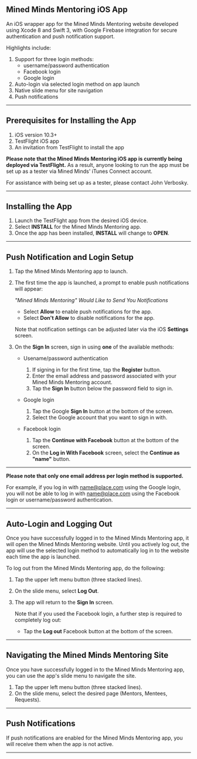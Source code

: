 ## Mined Minds Mentoring iOS App ##

An iOS wrapper app for the Mined Minds Mentoring website developed using Xcode 8 and Swift 3, with Google Firebase integration for secure authentication and push notification support.

Highlights include:

1. Support for three login methods:
	- username/password authentication
	- Facebook login
	- Google login
2. Auto-login via selected login method on app launch
3. Native slide menu for site navigation
4. Push notifications

----------

## Prerequisites for Installing the App ##

1. iOS version 10.3+
2. TestFlight iOS app
3. An invitation from TestFlight to install the app

**Please note that the Mined Minds Mentoring iOS app is currently being deployed via TestFlight.**  As a result, anyone looking to run the app must be set up as a tester via Mined Minds' iTunes Connect account. 

For assistance with being set up as a tester, please contact John Verbosky.

----------

## Installing the App ##

1. Launch the TestFlight app from the desired iOS device.
2. Select **INSTALL** for the Mined Minds Mentoring app.
3. Once the app has been installed, **INSTALL** will change to **OPEN**.

----------

## Push Notification and Login Setup ##

1. Tap the Mined Minds Mentoring app to launch.
2. The first time the app is launched, a prompt to enable push notifications will appear:

	*"Mined Minds Mentoring" Would Like to Send You Notifications*

	- Select **Allow** to enable push notifications for the app.
	- Select **Don't Allow** to disable notifications for the app.

	Note that notification settings can be adjusted later via the iOS **Settings** screen.

3. On the **Sign In** screen, sign in using **one** of the available methods:

	- Usename/password authentication
		1. If signing in for the first time, tap the **Register** button.
		2. Enter the email address and password associated with your Mined Minds Mentoring account.
		3. Tap the **Sign In** button below the password field to sign in.  
	
	- Google login
		1.  Tap the Google **Sign In** button at the bottom of the screen.
		2.  Select the Google account that you want to sign in with.  

	- Facebook login
		1. Tap the **Continue with Facebook** button at the bottom of the screen.
		2. On the **Log in With Facebook** screen, select the **Continue as "name"** button.

----------

**Please note that only one email address per login method is supported.**

For example, if you log in with name@place.com using the Google login, you will not be able to log in with name@place.com using the Facebook login or username/password authentication. 

----------

## Auto-Login and Logging Out ##

Once you have successfully logged in to the Mined Minds Mentoring app, it will open the Mined Minds Mentoring website.  Until you actively log out, the app will use the selected login method to automatically log in to the website each time the app is launched.

To log out from the Mined Minds Mentoring app, do the following:

1. Tap the upper left menu button (three stacked lines).
2. On the slide menu, select **Log Out**.
3. The app will return to the **Sign In** screen.

	Note that if you used the Facebook login, a further step is required to completely log out:

	- Tap the **Log out** Facebook button at the bottom of the screen.

----------

## Navigating the Mined Minds Mentoring Site ##

Once you have successfully logged in to the Mined Minds Mentoring app, you can use the app's slide menu to navigate the site.

1. Tap the upper left menu button (three stacked lines).
2. On the slide menu, select the desired page (Mentors, Mentees, Requests).

----------

## Push Notifications ##

If push notifications are enabled for the Mined Minds Mentoring app, you will receive them when the app is not active.

----------
